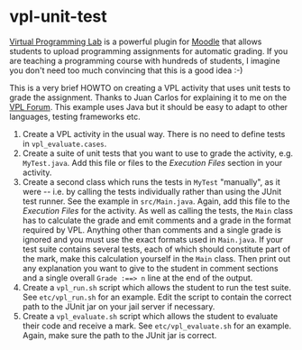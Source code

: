 # vpl-unit-test
[Virtual Programming Lab](http://vpl.dis.ulpgc.es) is a powerful plugin for [Moodle](https://moodle.org) that allows students to upload
programming assignments for automatic grading. If you are teaching a programming course
with hundreds of students, I imagine you don't need too much convincing that this is a good idea :-) 

This is a very brief HOWTO on creating a VPL activity that uses unit tests to grade the assignment. Thanks to Juan Carlos 
for explaining it to me on the [VPL Forum](https://moodle.org/mod/forum/post.php?reply=1323503). This example uses Java
but it should be easy to adapt to other languages, testing frameworks etc.

1. Create a VPL activity in the usual way. There is no need to define tests in `vpl_evaluate.cases`.
2. Create a suite of unit tests that you want to use to grade the activity, e.g. `MyTest.java`. Add this file or files to the 
  *Execution Files* section in your activity.
3. Create a second class which runs the tests in `MyTest` "manually", as it were -- i.e. by calling the tests individually 
  rather than using the JUnit test runner. See the example in `src/Main.java`. Again, add this file to the *Execution Files* 
  for the activity. As well as calling the tests, the `Main` class has to calculate the grade and emit comments and a grade 
  in the format required by VPL. Anything other than comments and a single grade is ignored and you must use the exact formats 
  used in `Main.java`. If your test suite contains several tests, each of which should constitute part of the mark, make
  this calculation yourself in the `Main` class. Then print out any explanation you want to give to the student in comment
  sections and a single overall `Grade :==> n` line at the end of the output. 
4. Create a `vpl_run.sh` script which allows the student to run the test suite. See `etc/vpl_run.sh` for an example. Edit the script to 
  contain the correct path to the JUnit jar on your jail server if necessary.
5. Create a `vpl_evaluate.sh` script which allows the student to evaluate their code and receive a mark. 
  See `etc/vpl_evaluate.sh` for an example. Again, make sure the path to the JUnit jar is correct.
  